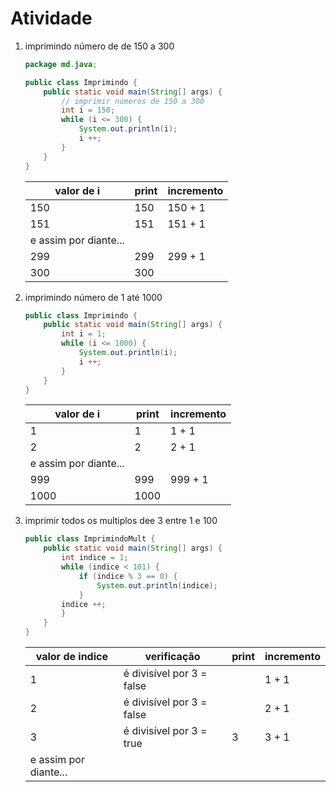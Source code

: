 # Atividade

1. imprimindo número de de 150 a 300

    ```java
    package md.java;

    public class Imprimindo {
        public static void main(String[] args) {
            // imprimir números de 150 a 300
            int i = 150;
            while (i <= 300) {
                System.out.println(i);
                i ++;
            }
        }
    }
    ```

    |valor de i|print|incremento|
    |----------|-----|----------|
    |150|150|150 + 1|
    |151|151|151 + 1|
    |e assim por diante...|||
    |299|299|299 + 1|
    |300|300||

2. imprimindo número de 1 até 1000

    ```java
    public class Imprimindo {
        public static void main(String[] args) {
            int i = 1;
            while (i <= 1000) {
                System.out.println(i);
                i ++;
            }
        }
    }
    ```

    |valor de i|print|incremento|
    |----------|-----|----------|
    |1|1|1 + 1|
    |2|2|2 + 1|
    |e assim por diante...|||
    |999|999|999 + 1|
    |1000|1000||

3. imprimir todos os multiplos dee 3 entre 1 e 100

    ```java
    public class ImprimindoMult {
        public static void main(String[] args) {
            int indice = 1;
            while (indice < 101) {
                if (indice % 3 == 0) {
                    System.out.println(indice);
                }
            indice ++;
            }
        }
    }
    ```

    |valor de indice|verificação|print|incremento|
    |----------|----|-----|----------|
    |1|é divisível por 3 = false||1 + 1|
    |2|é divisível por 3 = false||2 + 1|
    |3|é divisível por 3 = true|3|3 + 1|
    |e assim por diante...|||